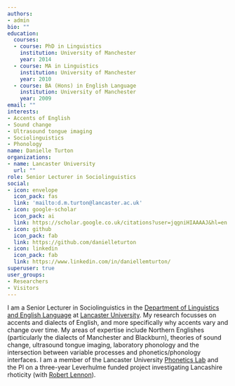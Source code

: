 ```yaml
---
authors:
- admin
bio: ""
education:
  courses:
  - course: PhD in Linguistics
    institution: University of Manchester
    year: 2014
  - course: MA in Linguistics
    institution: University of Manchester
    year: 2010
  - course: BA (Hons) in English Language
    institution: University of Manchester
    year: 2009
email: ""
interests:
- Accents of English
- Sound change
- Ultrasound tongue imaging
- Sociolinguistics
- Phonology
name: Danielle Turton
organizations:
- name: Lancaster University
  url: ""
role: Senior Lecturer in Sociolinguistics
social:
- icon: envelope
  icon_pack: fas
  link: 'mailto:d.m.turton@lancaster.ac.uk'
- icon: google-scholar
  icon_pack: ai
  link: https://scholar.google.co.uk/citations?user=jqgniHIAAAAJ&hl=en
- icon: github
  icon_pack: fab
  link: https://github.com/danielleturton
- icon: linkedin
  icon_pack: fab
  link: https://www.linkedin.com/in/daniellemturton/
superuser: true
user_groups:
- Researchers
- Visitors
---
```


I am a Senior Lecturer in Sociolinguistics in the [Department of Linguistics and English Language](https://www.lancaster.ac.uk/linguistics/) at [Lancaster University](https://www.lancaster.ac.uk). My research focusses on accents and dialects of English, and more specifically why accents vary and change over time. My areas of expertise include Northern Englishes (particularly the dialects of Manchester and Blackburn), theories of sound change, ultrasound tongue imaging, laboratory phonology and the intersection between variable processes and phonetics/phonology interfaces.  I am a member of the Lancaster University [Phonetics Lab](http://wp.lancs.ac.uk/phonetics/) and the PI on a three-year Leverhulme funded project investigating Lancashire rhoticity (with [Robert Lennon](https://robertlennon50.github.io/)).
